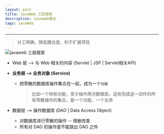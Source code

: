 ```yaml
---
layout: post
title: JavaWeb 三层框架
description: Javaweb理论
tags: JavaWeb
---
```




---

> 分工明确，降低耦合度，利于扩展项目

![javaweb 三层框架](C:\Users\mizhitian\Desktop\javaweb)



* Web 层  -->  与 Web 相关的内容 (Servlet | JSP | Servlet相关API)

* **业务层  -->  业务对象 (Service)**

  * 把零散的数据库操作集合在一起，成为一个`功能`

    > 比如一个转账功能，至少操作两次数据库，这些完成这一动作的所有零散操作的集合，是一个功能，一个业务

* 数据层  -->  操作数据库 (DAO | Data Access Object)

  * 对数据库进行零散的操作 -- 增删改查
  * 所有对 DAO 的操作度不能跳出 DAO 之外